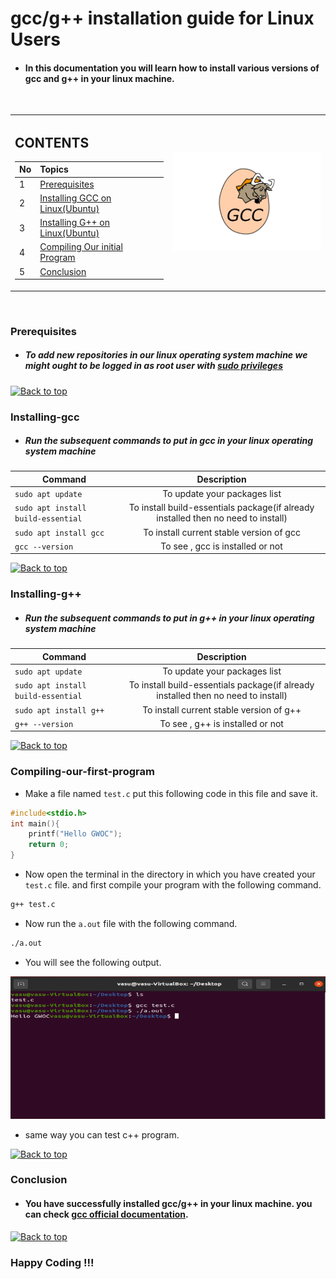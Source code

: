 # gcc/g++ installation guide for Linux Users

- #### In this documentation you will learn how to install various versions of gcc and g++ in your linux machine.
<br/>

<table>
<tbody>
<tr>
<td width="50%">

## CONTENTS 
| No            | Topics    |  
| ------------- |:-------------| 
| 1             | [Prerequisites](#prerequisites) |
| 2             | [Installing GCC on Linux(Ubuntu)](#installing-gcc) |
| 3             | [Installing G++ on Linux(Ubuntu)](#Installing-gcc) |
| 4             | [Compiling Our initial Program](#compiling-our-first-program) |
| 5             | [Conclusion](#Conclusion) |

</td>
<td>

![ubuntu](img/gcc.png)

</td>
</tr>
</tbody>
</table>

<br/>

### Prerequisites
- ##### To add new repositories in our linux operating system machine we might ought to be logged in as root user with [sudo privileges](https://en.wikipedia.org/wiki/Sudo)

[![Back to top](https://img.shields.io/badge/Back%20to%20top-blue?style=flat)](#contents)

### Installing-gcc
- ##### Run the subsequent commands to put in gcc in your linux operating system machine

| Command          | Description |
| ------------- | :-----:|
|  ```sudo apt update``` | To update your packages list |
|  ```sudo apt install build-essential``` | To install build-essentials package(if already installed then no need to install) |
| ```sudo apt install gcc``` | To install current stable version of gcc |
| ```gcc --version``` | To see , gcc is installed or not |

[![Back to top](https://img.shields.io/badge/Back%20to%20top-blue?style=flat)](#contents)

### Installing-g++
- ##### Run the subsequent commands to put in g++ in your linux operating system machine

| Command          | Description |
| ------------- | :-----:|
|  ```sudo apt update``` | To update your packages list |
|  ```sudo apt install build-essential``` | To install build-essentials package(if already installed then no need to install) |
| ```sudo apt install g++``` | To install current stable version of g++ |
| ```g++ --version``` | To see , g++ is installed or not |
 
[![Back to top](https://img.shields.io/badge/Back%20to%20top-blue?style=flat)](#contents)

### Compiling-our-first-program

- Make a file named `test.c` put this following code in this file and save it.

```c
#include<stdio.h>
int main(){
    printf("Hello GWOC");
    return 0;
}
```

- Now open the terminal in the directory in which you have created your `test.c` file. and first compile your program with the following command.
```bash
g++ test.c
```
- Now run the `a.out` file with the following command.
```bash
./a.out
```

- You will see the following output.

![cprogram](img/cprogram.PNG)

- same way you can test c++ program.

[![Back to top](https://img.shields.io/badge/Back%20to%20top-blue?style=flat)](#contents)

### Conclusion

- #### You have successfully installed gcc/g++ in your linux machine. you can check [gcc official documentation](https://gcc.gnu.org/onlinedocs/).

[![Back to top](https://img.shields.io/badge/Back%20to%20top-blue?style=flat)](#contents)

### Happy Coding !!!